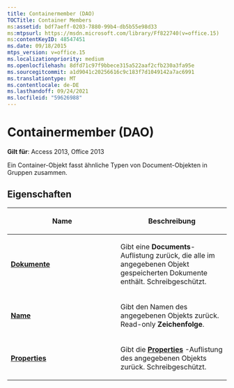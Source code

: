 ```yaml
---
title: Containermember (DAO)
TOCTitle: Container Members
ms:assetid: bdf7aeff-0203-7880-99b4-db5b55e98d33
ms:mtpsurl: https://msdn.microsoft.com/library/Ff822740(v=office.15)
ms:contentKeyID: 48547451
ms.date: 09/18/2015
mtps_version: v=office.15
ms.localizationpriority: medium
ms.openlocfilehash: 8dfd71c97f9bbece315a522aaf2cfb230a3fa95e
ms.sourcegitcommit: a1d9041c20256616c9c183f7d1049142a7ac6991
ms.translationtype: MT
ms.contentlocale: de-DE
ms.lasthandoff: 09/24/2021
ms.locfileid: "59626988"
---
```

# <a name="container-members-dao"></a>Containermember (DAO)


**Gilt für**: Access 2013, Office 2013

Ein Container-Objekt fasst ähnliche Typen von Document-Objekten in Gruppen zusammen.

## <a name="properties"></a>Eigenschaften

<table>
<colgroup>
<col style="width: 50%" />
<col style="width: 50%" />
</colgroup>
<thead>
<tr class="header">
<th><p>Name</p></th>
<th><p>Beschreibung</p></th>
</tr>
</thead>
<tbody>
<tr class="odd">
<td><p><strong><a href="container-documents-property-dao.md">Dokumente</a></strong></p></td>
<td><p>Gibt eine <strong>Documents</strong>-Auflistung zurück, die alle im angegebenen Objekt gespeicherten Dokumente enthält. Schreibgeschützt.</p></td>
</tr>
<tr class="even">
<td><p><strong><a href="container-name-property-dao.md">Name</a></strong></p></td>
<td><p>Gibt den Namen des angegebenen Objekts zurück. Read-only <strong>Zeichenfolge</strong>.</p></td>
</tr>
<tr class="odd">
<td><p><strong><a href="container-properties-property-dao.md">Properties</a></strong></p></td>
<td><p>Gibt die <strong><a href="properties-collection-dao.md">Properties</a></strong> -Auflistung des angegebenen Objekts zurück. Schreibgeschützt.</p></td>
</tr>
</tbody>
</table>


